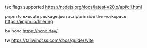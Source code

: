 tsx flags supported
https://nodejs.org/docs/latest-v20.x/api/cli.html
 

pnpm to execute package.json scripts inside the workspace
https://pnpm.io/filtering

  
be hono
https://hono.dev/


tw
https://tailwindcss.com/docs/guides/vite